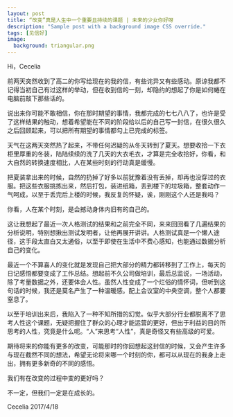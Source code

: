 ```yaml
---
layout: post
title: “改变”真是人生中一个重要且持续的课题 | 未来的少女你好呀
description: "Sample post with a background image CSS override."
tags: [见信好]
image: 
  background: triangular.png
---
```


Hi，Cecelia
 
前两天突然收到了高二的你写给现在的我的信，有些诧异又有些感动。原谅我都不记得当初自己有过这样的举动，但在收到信的一刻，却隐约的想起了你是如何蜷在电脑前敲下那些话的。
 
说出来你可能不敢相信，你在那时期望的事情，我都完成的七七八八了，也许是受了这样结果的触动，想着希望能在不同的阶段给以后的自己写一封信，在很久很久之后回顾起来，可以把所有期望的事情都勾上已完成的标签。
 
天气在这两天突然热了起来，不带任何迟疑的从冬天转到了夏天。想要收拾一下衣柜里厚重的冬装，陆陆续续的洗了几天的大衣毛衣，才算是完全收拾好，你看，和大自然的转换速度相比，人在某些时刻的行动真是缓慢。
 
把夏装拿出来的时候，自然的扔掉了好多以前犹豫着没有丢掉，却再也没穿过的衣服。把这些衣服挑拣出来，然后打包，装进纸箱，丢到楼下的垃圾箱，整套动作一气呵成，以至于丢完后上楼的时候，我反复的怀疑，诶，刚刚这个人还是我吗？
 
你看，人在某个时刻，是会撼动身体内旧有的自己的。
 
这让我想起了最近一次人格测试的结果和之前完全不同，来来回回看了几遍结果的分析说明，特别想揪出测试发明者，让他再展开讲讲。人格测试真是一个懒人途径，这手段太直白又太通俗，以至于即使在生活中不费心感知，也能通过数据分析自己的变化。
 
最近一个不算喜人的变化就是发现自己把大部分的精力都转移到了工作上，每天的日记感悟都要变成了工作总结。想起前不久公司做培训，最后总监说，一场活动，除了考量数据之外，还要体会人性。虽然人性变成了一个烂俗的情怀词，但听到这句话的时候，我还是莫名产生了一种温暖感。配上会议室的中央空调，整个人都要窒息了。
 
以至于培训出来后，我陷入了一种不知所措的幻觉。似乎大部分行业都脱离不了思考人性这个课题，无疑把握住了群众的心理才能运营的更好，但出于利益的目的所思考的人性，究竟是什么呢。“人”来思考“人性”，真是奇怪又有些高级的可爱。
 
期待将来的你能有更多的改变，可能那时的你回想起这封信的时候，又会产生许多与现在截然不同的想法，希望无论将来哪一个时刻的你，都可以从现在的我身上走出，拥有更多新奇的不同的感悟。
 
我们有在改变的过程中变的更好吗？
 
不一定，但我们一定是在成长的。

Cecelia
2017/4/18
